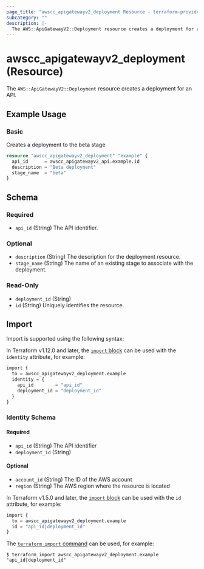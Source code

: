 ```yaml
---
page_title: "awscc_apigatewayv2_deployment Resource - terraform-provider-awscc"
subcategory: ""
description: |-
  The AWS::ApiGatewayV2::Deployment resource creates a deployment for an API.
---
```


# awscc_apigatewayv2_deployment (Resource)

The ``AWS::ApiGatewayV2::Deployment`` resource creates a deployment for an API.

## Example Usage

### Basic
Creates a deployment to the beta stage

```terraform
resource "awscc_apigatewayv2_deployment" "example" {
  api_id      = awscc_apigatewayv2_api.example.id
  description = "Beta deployment"
  stage_name  = "beta"
}
```

<!-- schema generated by tfplugindocs -->
## Schema

### Required

- `api_id` (String) The API identifier.

### Optional

- `description` (String) The description for the deployment resource.
- `stage_name` (String) The name of an existing stage to associate with the deployment.

### Read-Only

- `deployment_id` (String)
- `id` (String) Uniquely identifies the resource.

## Import

Import is supported using the following syntax:

In Terraform v1.12.0 and later, the [`import` block](https://developer.hashicorp.com/terraform/language/import) can be used with the `identity` attribute, for example:

```terraform
import {
  to = awscc_apigatewayv2_deployment.example
  identity = {
    api_id        = "api_id"
    deployment_id = "deployment_id"
  }
}
```

<!-- schema generated by tfplugindocs -->
### Identity Schema

#### Required

- `api_id` (String) The API identifier
- `deployment_id` (String)

#### Optional

- `account_id` (String) The ID of the AWS account
- `region` (String) The AWS region where the resource is located

In Terraform v1.5.0 and later, the [`import` block](https://developer.hashicorp.com/terraform/language/import) can be used with the `id` attribute, for example:

```terraform
import {
  to = awscc_apigatewayv2_deployment.example
  id = "api_id|deployment_id"
}
```

The [`terraform import` command](https://developer.hashicorp.com/terraform/cli/commands/import) can be used, for example:

```shell
$ terraform import awscc_apigatewayv2_deployment.example "api_id|deployment_id"
```
